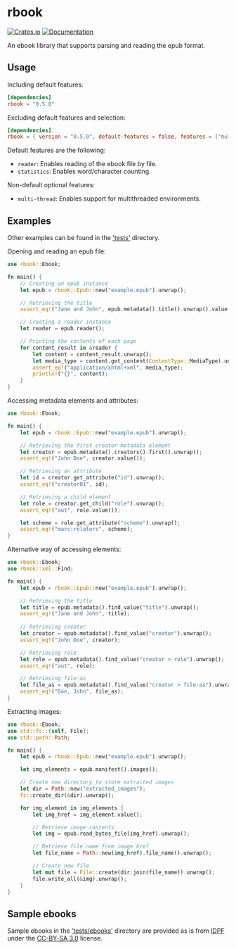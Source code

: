 # rbook

[![Crates.io](https://img.shields.io/crates/v/rbook.svg?style=flat-square)](https://crates.io/crates/rbook)
[![Documentation](https://img.shields.io/badge/documentation-latest%20release-19e.svg?style=flat-square)](https://docs.rs/rbook)

An ebook library that supports parsing and reading the epub format.

## Usage
Including default features:
```toml
[dependencies]
rbook = "0.5.0"
```
Excluding default features and selection:
```toml
[dependencies]
rbook = { version = "0.5.0", default-features = false, features = ["multi-thread"] }
```
Default features are the following:
- `reader`: Enables reading of the ebook file by file.
- `statistics`: Enables word/character counting.

Non-default optional features:
- `multi-thread`: Enables support for multithreaded environments.
## Examples
Other examples can be found in the ['tests'](tests) directory.

Opening and reading an epub file:
```rust
use rbook::Ebook;

fn main() {
    // Creating an epub instance
    let epub = rbook::Epub::new("example.epub").unwrap();

    // Retrieving the title
    assert_eq!("Jane and John", epub.metadata().title().unwrap().value());

    // Creating a reader instance
    let reader = epub.reader();

    // Printing the contents of each page
    for content_result in &reader {
        let content = content_result.unwrap();
        let media_type = content.get_content(ContentType::MediaType).unwrap();
        assert_eq!("application/xhtml+xml", media_type);
        println!("{}", content);
    }
}
```

Accessing metadata elements and attributes:
```rust
use rbook::Ebook;

fn main() {
    let epub = rbook::Epub::new("example.epub").unwrap();

    // Retrieving the first creator metadata element
    let creator = epub.metadata().creators().first().unwrap();
    assert_eq!("John Doe", creator.value());

    // Retrieving an attribute
    let id = creator.get_attribute("id").unwrap();
    assert_eq!("creator01", id);

    // Retrieving a child element
    let role = creator.get_child("role").unwrap();
    assert_eq!("aut", role.value());

    let scheme = role.get_attribute("scheme").unwrap();
    assert_eq!("marc:relators", scheme);
}
```

Alternative way of accessing elements:
```rust
use rbook::Ebook;
use rbook::xml::Find;

fn main() {
    let epub = rbook::Epub::new("example.epub").unwrap();

    // Retrieving the title
    let title = epub.metadata().find_value("title").unwrap();
    assert_eq!("Jane and John", title);
    
    // Retrieving creator
    let creator = epub.metadata().find_value("creator").unwrap();
    assert_eq!("John Doe", creator);

    // Retrieving role
    let role = epub.metadata().find_value("creator > role").unwrap();
    assert_eq!("aut", role);

    // Retrieving file-as
    let file_as = epub.metadata().find_value("creator > file-as").unwrap();
    assert_eq!("Doe, John", file_as);
}
```

Extracting images:
```rust
use rbook::Ebook;
use std::fs::{self, File};
use std::path::Path;

fn main() {
    let epub = rbook::Epub::new("example.epub").unwrap();

    let img_elements = epub.manifest().images();

    // Create new directory to store extracted images
    let dir = Path::new("extracted_images");
    fs::create_dir(&dir).unwrap();

    for img_element in img_elements {
        let img_href = img_element.value();

        // Retrieve image contents
        let img = epub.read_bytes_file(img_href).unwrap();

        // Retrieve file name from image href
        let file_name = Path::new(img_href).file_name().unwrap();

        // Create new file
        let mut file = File::create(dir.join(file_name)).unwrap();
        file.write_all(&img).unwrap();
    }
}
```

## Sample ebooks
Sample ebooks in the ['tests/ebooks'](tests/ebooks) directory are provided as is from 
[IDPF](https://idpf.github.io/epub3-samples/30/samples.html) under the 
[CC-BY-SA 3.0](http://creativecommons.org/licenses/by-sa/3.0/) license.